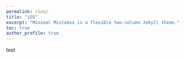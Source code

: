 ```yaml
---
permalink: /ios/
title: "iOS"
excerpt: "Minimal Mistakes is a flexible two-column Jekyll theme."
toc: true
author_profile: true
---
```

test